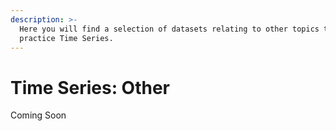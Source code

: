 ```yaml
---
description: >-
  Here you will find a selection of datasets relating to other topics to
  practice Time Series.
---
```


# Time Series: Other

Coming Soon

